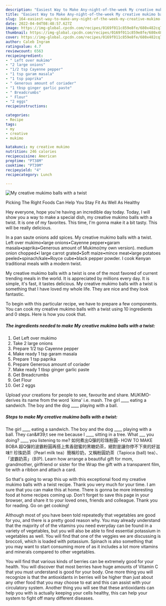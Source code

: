 ```yaml
---
description: "Easiest Way to Make Any-night-of-the-week My creative mukimo balls with a twist"
title: "Easiest Way to Make Any-night-of-the-week My creative mukimo balls with a twist"
slug: 164-easiest-way-to-make-any-night-of-the-week-my-creative-mukimo-balls-with-a-twist
date: 2022-04-04T08:48:57.627Z
image: https://img-global.cpcdn.com/recipes/0169f011c859e8fe/680x482cq70/my-creative-mukimo-balls-with-a-twist-recipe-main-photo.jpg
thumbnail: https://img-global.cpcdn.com/recipes/0169f011c859e8fe/680x482cq70/my-creative-mukimo-balls-with-a-twist-recipe-main-photo.jpg
cover: https://img-global.cpcdn.com/recipes/0169f011c859e8fe/680x482cq70/my-creative-mukimo-balls-with-a-twist-recipe-main-photo.jpg
author: Caleb Ingram
ratingvalue: 4.7
reviewcount: 6563
recipeingredient:
- " Left over mukimo"
- "2 large onions"
- "1/2 tsp Cayenne pepper"
- "1 tsp garam masala"
- "1 tsp paprika"
- " Generous amount of coriader"
- "1 tbsp ginger garlic paste"
- " Breadcrumbs"
- " Flour"
- "2 eggs"
recipeinstructions:

categories:
- Recipe
tags:
- my
- creative
- mukimo

katakunci: my creative mukimo 
nutrition: 246 calories
recipecuisine: American
preptime: "PT38M"
cooktime: "PT39M"
recipeyield: "4"
recipecategory: Lunch

---
```



![My creative mukimo balls with a twist](https://img-global.cpcdn.com/recipes/0169f011c859e8fe/680x482cq70/my-creative-mukimo-balls-with-a-twist-recipe-main-photo.jpg)

Picking The Right Foods Can Help You Stay Fit As Well As Healthy

Hey everyone, hope you're having an incredible day today. Today, I will show you a way to make a special dish, my creative mukimo balls with a twist. It is one of my favorites. This time, I'm gonna make it a bit tasty. This will be really delicious.

In a pan saute onions add spices. My creative mukimo balls with a twist. Left over mukimo•large onions•Cayenne pepper•garam masala•paprika•Generous amount of Mukimo(my own version). medium onion chopped•I large carrot grated•Soft maize•mince meat•large potatoes peeled•spinach/kale•Royce cube•black pepper powder. I cook Kenyan traditional meals with a modern twist.

My creative mukimo balls with a twist is one of the most favored of current trending meals in the world. It is appreciated by millions every day. It is simple, it's fast, it tastes delicious. My creative mukimo balls with a twist is something that I have loved my whole life. They are nice and they look fantastic.


To begin with this particular recipe, we have to prepare a few components. You can cook my creative mukimo balls with a twist using 10 ingredients and 0 steps. Here is how you cook that.

<!--inarticleads1-->

##### The ingredients needed to make My creative mukimo balls with a twist:

1. Get  Left over mukimo
1. Take 2 large onions
1. Prepare 1/2 tsp Cayenne pepper
1. Make ready 1 tsp garam masala
1. Prepare 1 tsp paprika
1. Prepare  Generous amount of coriader
1. Make ready 1 tbsp ginger garlic paste
1. Get  Breadcrumbs
1. Get  Flour
1. Get 2 eggs


Upload your creations for people to see, favourite and share. MUKIMO-derives its name from the word `kima&#39; i.e. mash. The girl ____ eating a sandwich. The boy and the dog ____ playing with a ball. 

<!--inarticleads2-->

##### Steps to make My creative mukimo balls with a twist:



The girl ____ eating a sandwich. The boy and the dog ____ playing with a ball. They can\&#39;t see me because I ____ sitting in a tree. What ___ you doing? ____ you listening to me? 如何煮出Q彈的珍珠粉圓- HOW TO MAKE BOBA 超Q彈的波霸粉圓再搭上焦香甜蜜的黑糖奶茶，絕對是讓你停不下來的好滋味!! 珍珠奶茶（Pearl milk tea）簡稱珍奶，又稱粉圓奶茶（Tapioca (ball) tea）、「波霸奶茶」（B(P). Learn how arrange a beautiful gift for mom, grandmother, girlfriend or sister for the Wrap the gift with a transparent film, tie with a ribbon and attach a card. 

So that's going to wrap this up with this exceptional food my creative mukimo balls with a twist recipe. Thank you very much for your time. I am sure that you can make this at home. There is gonna be more interesting food at home recipes coming up. Don't forget to save this page in your browser, and share it to your loved ones, friends and colleague. Thank you for reading. Go on get cooking!

Although most of you have been told repeatedly that vegetables are good for you, and there is a pretty good reason why. You may already understand that the majority of of the vitamins you need everyday can be found in a variety of vegetables, but you will also be able to find essential potassium in vegetables as well. You will find that one of the veggies we are discussing is broccoli, which is loaded with potassium. Spinach is also something that you may want to start consuming more of as it includes a lot more vitamins and minerals compared to other vegetables.

You will find that various kinds of berries can be extremely good for your health. You will discover that most berries have huge amounts of Vitamin C that you must understand is good for your body. One more thing you will recognize is that the antioxidants in berries will be higher than just about any other food that you may choose to eat and this can assist with your circulatory system. Another thing you will see that these antioxidants can help you with is actually keeping your cells healthy, this can help your system to fight off many different diseases.
